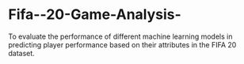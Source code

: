# Fifa--20-Game-Analysis-
To evaluate the performance of different machine learning models in predicting player performance based on their attributes in the FIFA 20 dataset.
